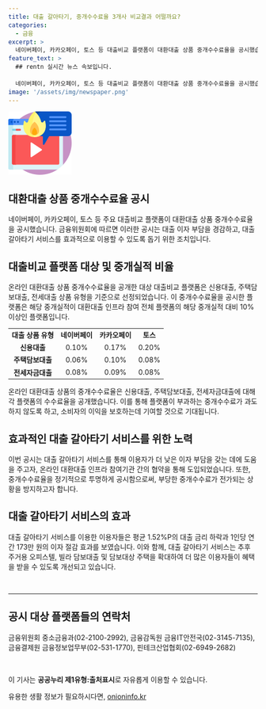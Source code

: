 ```yaml
---
title: 대출 갈아타기, 중개수수료율 3개사 비교결과 어떨까요?
categories:
  - 금융
excerpt: >
  네이버페이, 카카오페이, 토스 등 대출비교 플랫폼이 대환대출 상품 중개수수료율을 공시했습니다. 이로써 이용자들은 더 나은 대출 상품을 비교하고 추천받을 수 있게 되었습니다. 플랫폼이 중개수수료율을 투명하게 공개함으로써 이용자들의 대출 이자 부담을 경감하고, 대출 갈아타기 서비스의 효과적인 이용이 가능해졌습니다. 이에 대출비교 플랫폼들은 매년 1월과 7월 신용대출, 주택담보대출, 전세대출 등에 대한 중개수수료율을 공시해야 합니다. 또한, 대출 갈아타기 서비스를 활성화하기 위해 담보대상 주택을 확대하는 방안을 추진하고 있습니다.
feature_text: >
  ## rentn 실시간 뉴스 속보입니다.

  네이버페이, 카카오페이, 토스 등 대출비교 플랫폼이 대환대출 상품 중개수수료율을 공시했습니다. 이로써 이용자들은 더 나은 대출 상품을 비교하고 추천받을 수 있게 되었습니다. 플랫폼이 중개수수료율을 투명하게 공개함으로써 이용자들의 대출 이자 부담을 경감하고, 대출 갈아타기 서비스의 효과적인 이용이 가능해졌습니다. 이에 대출비교 플랫폼들은 매년 1월과 7월 신용대출, 주택담보대출, 전세대출 등에 대한 중개수수료율을 공시해야 합니다. 또한, 대출 갈아타기 서비스를 활성화하기 위해 담보대상 주택을 확대하는 방안을 추진하고 있습니다.
image: '/assets/img/newspaper.png'
---
```


<p><img src="/assets/img/news.png" alt="rentncar 속보" /></p>

<h2>대환대출 상품 중개수수료율 공시</h2>

<p data-ke-size="size16">네이버페이, 카카오페이, 토스 등 주요 대출비교 플랫폼이 대환대출 상품 중개수수료율을 공시했습니다. 금융위원회에 따르면 이러한 공시는 대출 이자 부담을 경감하고, 대출 갈아타기 서비스를 효과적으로 이용할 수 있도록 돕기 위한 조치입니다.</p>

<h2>대출비교 플랫폼 대상 및 중개실적 비율</h2>

<p data-ke-size="size16">온라인 대환대출 상품 중개수수료율을 공개한 대상 대출비교 플랫폼은 신용대출, 주택담보대출, 전세대출 상품 유형을 기준으로 선정되었습니다. 이 중개수수료율을 공시한 플랫폼은 해당 중개실적이 대환대출 인프라 참여 전체 플랫폼의 해당 중개실적 대비 10% 이상인 플랫폼입니다.</p>

<table style="width: 100%;">
<tbody>
<tr>
<td style="text-align: center; height: 17px;"><b>대출 상품 유형</b></td>
<td style="text-align: center; height: 17px;"><b>네이버페이</b></td>
<td style="text-align: center; height: 17px;"><b>카카오페이</b></td>
<td style="text-align: center; height: 17px;"><b>토스</b></td>
</tr>
<tr>
<td style="text-align: center; height: 17px;"><b>신용대출</b></td>
<td style="text-align: center; height: 17px;">0.10%</td>
<td style="text-align: center; height: 17px;">0.17%</td>
<td style="text-align: center; height: 17px;">0.20%</td>
</tr>
<tr>
<td style="text-align: center; height: 17px;"><b>주택담보대출</b></td>
<td style="text-align: center; height: 17px;">0.06%</td>
<td style="text-align: center; height: 17px;">0.10%</td>
<td style="text-align: center; height: 17px;">0.08%</td>
</tr>
<tr>
<td style="text-align: center; height: 17px;"><b>전세자금대출</b></td>
<td style="text-align: center; height: 17px;">0.08%</td>
<td style="text-align: center; height: 17px;">0.09%</td>
<td style="text-align: center; height: 17px;">0.08%</td>
</tr>
</tbody>
</table>

<p data-ke-size="size16">온라인 대환대출 상품의 중개수수료율은 신용대출, 주택담보대출, 전세자금대출에 대해 각 플랫폼의 수수료율을 공개했습니다. 이를 통해 플랫폼이 부과하는 중개수수료가 과도하지 않도록 하고, 소비자의 이익을 보호하는데 기여할 것으로 기대됩니다.</p>

<h2>효과적인 대출 갈아타기 서비스를 위한 노력</h2>

<p data-ke-size="size16">이번 공시는 대출 갈아타기 서비스를 통해 이용자가 더 낮은 이자 부담을 갖는 데에 도움을 주고자, 온라인 대환대출 인프라 참여기관 간의 협약을 통해 도입되었습니다. 또한, 중개수수료율을 정기적으로 투명하게 공시함으로써, 부당한 중개수수료가 전가되는 상황을 방지하고자 합니다.</p>

<h2>대출 갈아타기 서비스의 효과</h2>

<p data-ke-size="size16">대출 갈아타기 서비스를 이용한 이용자들은 평균 1.52%P의 대출 금리 하락과 1인당 연간 173만 원의 이자 절감 효과를 보였습니다. 이와 함께, 대출 갈아타기 서비스는 추후 주거용 오피스텔, 빌라 담보대출 및 담보대상 주택을 확대하여 더 많은 이용자들이 혜택을 받을 수 있도록 개선되고 있습니다.</p>

<p data-ke-size="size16">&nbsp;</p>

<hr>

<p data-ke-size="size16"></p>

<h2>공시 대상 플랫폼들의 연락처</h2>

<p data-ke-size="size16">금융위원회 중소금융과(02-2100-2992), 금융감독원 금융IT안전국(02-3145-7135), 금융결제원 금융정보업무부(02-531-1770), 핀테크산업협회(02-6949-2682)</p>

<p data-ke-size="size16"><br></p>

<p data-ke-size="size16"></p>

<p data-ke-size="size16">이 기사는 <b>공공누리 제1유형:출처표시</b>로 자유롭게 이용할 수 있습니다.</p>
유용한 생활 정보가 필요하시다면, <a href="https://onioninfo.kr" rel="dofollow">onioninfo.kr</a>



